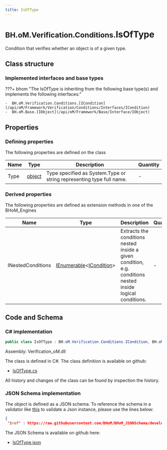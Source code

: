 ```yaml
---
title: IsOfType
---
```


# <small>BH.oM.Verification.Conditions.</small>**IsOfType**

Condition that verifies whether an object is of a given type.

## Class structure

### Implemented interfaces and base types

???+ bhom "The IsOfType is inheriting from the following base type(s) and implements the following interfaces:"

    -  BH.oM.Verification.Conditions.[ICondition](/api/oM/Framework/Verification/Conditions/Interfaces/ICondition)
    -  BH.oM.Base.[IObject](/api/oM/Framework/Base/Interface/IObject)


## Properties



### Defining properties

The following properties are defined on the class

| Name             | Type             | Description      | Quantity         |
|------------------|------------------|------------------|------------------|
| Type | [object](https://learn.microsoft.com/en-us/dotnet/api/System.Object?view=netstandard-2.0) | Type specified as System.Type or string representing type full name. | - |


### Derived properties

The following properties are defined as extension methods in one of the BHoM_Engines

| Name             | Type             | Description      | Quantity         | Engine           |
|------------------|------------------|------------------|------------------|------------------|
| INestedConditions | [IEnumerable](https://learn.microsoft.com/en-us/dotnet/api/System.Collections.Generic.IEnumerable-1?view=netstandard-2.0)&lt;[ICondition](/api/oM/Framework/Verification/Conditions/Interfaces/ICondition)&gt; | Extracts the conditions nested inside a given condition, e.g. conditions nested inside logical conditions. | - | Verification_Engine |


## Code and Schema

### C# implementation

``` C# title="C#"
public class IsOfType : BH.oM.Verification.Conditions.ICondition, BH.oM.Base.IObject
```

Assembly: Verification_oM.dll

The class is defined in C#. The class definition is available on github:

- [IsOfType.cs](https://github.com/BHoM/BHoM/blob/develop/Verification_oM/Conditions\IsOfType.cs)

All history and changes of the class can be found by inspection the history.
### JSON Schema implementation

The object is defined as a JSON schema. To reference the schema in a validator like [this](https://www.jsonschemavalidator.net/) to validate a Json instance, please use the lines below:

``` json title="JSON Schema"
{
 "$ref" : https://raw.githubusercontent.com/BHoM/BHoM_JSONSchema/develop/Verification_oM/Conditions/IsOfType.json}
```

The JSON Schema is available on github here:

- [IsOfType.json](https://github.com/BHoM/BHoM_JSONSchema/blob/develop/Verification_oM/Conditions/IsOfType.json)
